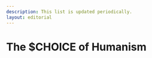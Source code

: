 ```yaml
---
description: This list is updated periodically.
layout: editorial
---
```


# The $CHOICE of Humanism

